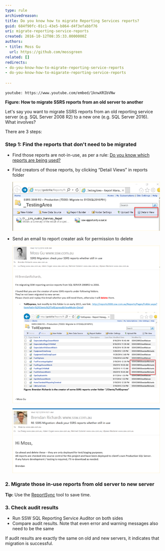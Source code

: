 ```yaml
---
type: rule
archivedreason: 
title: Do you know how to migrate Reporting Services reports?
guid: 684f90fc-01c1-43e5-b864-d4f3efabbf76
uri: migrate-reporting-service-reports
created: 2016-10-12T08:35:33.0000000Z
authors:
- title: Moss Gu
  url: https://github.com/mossgreen
related: []
redirects:
- do-you-know-how-to-migrate-reporting-service-reports
- do-you-know-how-to-migarate-reporting-service-reports

---
```


`youtube: https://www.youtube.com/embed/1knwXRIbVNw`
 
**Figure: How to migrate SSRS reports from an old server to another**

Let's say you want to migrate SSRS reports from an old reporting service server (e.g. SQL Server 2008 R2) to a new one (e.g. SQL Server 2016). What involves?

There are 3 steps:

<!--endintro-->

###  Step 1: Find the reports that don't need to be migrated

* Find those reports are not-in-use, as per a rule: [Do you know which reports are being used?](/do-you-know-which-reports-are-being-used)
* Find creators of those reports, by clicking “Detail Views” in reports folder
      
  ![Figure: Find reports creators by clicking "Details View" inside report folder](detailsview.png)  

* Send an email to report creater ask for permission to delete 

  ![Figure: Send an email to ask permission](sent.png)  

  ![Figure: Email received with permission to delete from creator](receive.png)  

### 2. Migrate those in-use reports from old server to new server

**Tip:** Use the [ReportSync](https://github.com/dapaxx/reportsync) tool to save time.

### 3. Check audit results

* Run SSW SQL Reporting Service Auditor on both sides
* Compare audit results. Note that even error and warning messages also need to be the same

If audit results are exactly the same on old and new servers, it indicates that migration is successful.
